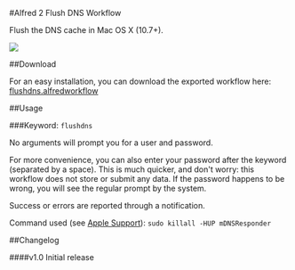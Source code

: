 #Alfred 2 Flush DNS Workflow

Flush the DNS cache in Mac OS X (10.7+).

![](https://raw.github.com/cdraeger/alfred2-flushdns-workflow/master/screenshots/keyword.png)

##Download

For an easy installation, you can download the exported workflow here: [flushdns.alfredworkflow](export/flushdns.alfredworkflow?raw=true)

##Usage

###Keyword: `flushdns`

No arguments will prompt you for a user and password.

For more convenience, you can also enter your password after the keyword (separated by a space). This is much quicker, and don't worry: this workflow does not store or submit any data. If the password happens to be wrong, you will see the regular prompt by the system.

Success or errors are reported through a notification.

Command used (see [Apple Support](http://support.apple.com/kb/HT5343)): `sudo killall -HUP mDNSResponder`

##Changelog

####v1.0
Initial release
